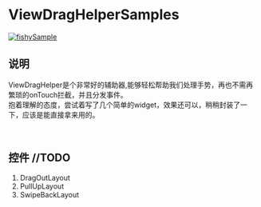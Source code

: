 # ViewDragHelperSamples

[![fishySample](https://img.shields.io/badge/fishy-sample-ff69b4.svg)]()
## 说明
ViewDragHelper是个非常好的辅助器,能够轻松帮助我们处理手势，再也不需再繁琐的onTouch拦截，并且分发事件。</br>
抱着理解的态度，尝试着写了几个简单的widget，效果还可以，稍稍封装了一下，应该是能直接拿来用的。

</br>

## 控件 //TODO
1. DragOutLayout
2. PullUpLayout
3. SwipeBackLayout 
</br>


